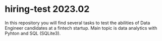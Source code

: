 # hiring-test 2023.02

In this repository you will find several tasks to test the abilities of Data Engineer candidates at a fintech startup.
Main topic is data analytics with Pyhton and SQL (SQLite3).